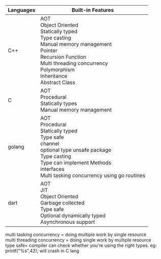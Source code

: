 <!--
<html>
  <body>
    <h1 class="dis-date"></h1>
  </body>
  <script>
    const _MS_PER_DAY = 1000 * 60 * 60 * 24;
    function dateDiffInDays(a, b) {
      // Discard the time and time-zone information.
      const utc1 = Date.UTC(a.getFullYear(), a.getMonth(), a.getDate());
      const utc2 = Date.UTC(b.getFullYear(), b.getMonth(), b.getDate());
      return Math.floor((utc2 - utc1) / _MS_PER_DAY);
    }
	  const a   = new Date("2022-07-02");
    var today = new Date();
    difference = dateDiffInDays(today, a);
	  document.querySelector(".dis-date").innerHTML = difference;
  </script>
</html>
-->
Languages |Built-in Features|
----------|-----------------|
C++|AOT<br>Object Oriented<br>Statically typed<br>Type casting<br>Manual memory management<br>Pointer<br>Recursion Function<br>Multi threading concurrency<br>Polymorphism<br>Inheritance<br>Abstract Class
C|AOT<br>Procedural<br>Statically types<br>Manual memory management
golang|AOT<br>Procedural<br>Statically typed<br>Type safe<br>channel<br>optional type unsafe package<br>Type casting<br>Type can implement Methods<br>interfaces<br>Multi tasking concurrency using go routines
dart|AOT<br>JIT<br>Object Oriented<br>Garbage collected<br>Type safe<br>Optional dynamically typed<br>Asynchronous support




multi tasking concurrency   = doing multiple work by single resource<br>
multi threading concurrency = doing single work by multiple resource<br>
type safe= compiler can check whether you're using the right types. eg: printf("%s",42); will crash in C lang
